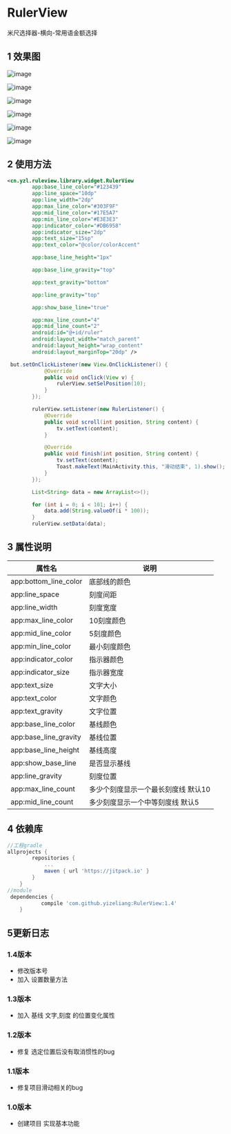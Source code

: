 # RulerView
米尺选择器-横向-常用语金额选择

## 1 效果图
![image](https://github.com/yizeliang/RulerView/raw/master/img/1.png)

![image](https://github.com/yizeliang/RulerView/raw/master/img/2.png)

![image](https://github.com/yizeliang/RulerView/raw/master/img/3.png)

![image](https://github.com/yizeliang/RulerView/raw/master/img/4.png)

![image](https://github.com/yizeliang/RulerView/raw/master/img/5.png)

![image](https://github.com/yizeliang/RulerView/raw/master/img/6.png)

## 2 使用方法

```xml
<cn.yzl.ruleview.library.widget.RulerView
        app:base_line_color="#123439"
        app:line_space="10dp"
        app:line_width="2dp"
        app:max_line_color="#303F9F"
        app:mid_line_color="#17E5A7"
        app:min_line_color="#E3E3E3"
        app:indicator_color="#DB6958"
        app:indicator_size="2dp"
        app:text_size="15sp"
        app:text_color="@color/colorAccent"

        app:base_line_height="1px"

        app:base_line_gravity="top"

        app:text_gravity="bottom"

        app:line_gravity="top"

        app:show_base_line="true"

        app:max_line_count="4"
        app:mid_line_count="2"
        android:id="@+id/ruler"
        android:layout_width="match_parent"
        android:layout_height="wrap_content"
        android:layout_marginTop="20dp" />
```

```java
 but.setOnClickListener(new View.OnClickListener() {
            @Override
            public void onClick(View v) {
                rulerView.setSelPosition(10);
            }
        });

        rulerView.setListener(new RulerListener() {
            @Override
            public void scroll(int position, String content) {
                tv.setText(content);
            }

            @Override
            public void finish(int position, String content) {
                tv.setText(content);
                Toast.makeText(MainActivity.this, "滑动结束", 1).show();
            }
        });

        List<String> data = new ArrayList<>();

        for (int i = 0; i < 101; i++) {
            data.add(String.valueOf(i * 100));
        }
        rulerView.setData(data);

```

## 3 属性说明

| 属性名                | 说明         |
| --------------------- | ------------ |
| app:bottom_line_color | 底部线的颜色 |
| app:line_space        | 刻度间距     |
| app:line_width        | 刻度宽度     |
| app:max_line_color    | 10刻度颜色   |
| app:mid_line_color    | 5刻度颜色    |
| app:min_line_color    | 最小刻度颜色 |
| app:indicator_color   | 指示器颜色   |
| app:indicator_size    | 指示器宽度   |
| app:text_size         | 文字大小     |
| app:text_color        | 文字颜色     |
| app:text_gravity        | 文字位置     |
| app:base_line_color        | 基线颜色     |
| app:base_line_gravity        | 基线位置     |
| app:base_line_height        | 基线高度     |
| app:show_base_line        | 是否显示基线     |
| app:line_gravity        | 刻度位置     |
| app:max_line_count        | 多少个刻度显示一个最长刻度线 默认10     |
| app:mid_line_count        | 多少刻度显示一个中等刻度线 默认5     |

## 4 依赖库

```gradle
//工程gradle
allprojects {
        repositories {
            ...
            maven { url 'https://jitpack.io' }
        }
    }
//module
 dependencies {
           compile 'com.github.yizeliang:RulerView:1.4'
    }

```

## 5更新日志

### 1.4版本

- 修改版本号
- 加入 设置数量方法

### 1.3版本

- 加入 基线 文字,刻度 的位置变化属性

### 1.2版本

- 修复 选定位置后没有取消惯性的bug

### 1.1版本

- 修复项目滑动相关的bug

### 1.0版本

- 创建项目 实现基本功能

